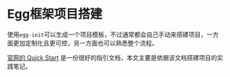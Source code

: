 # Egg框架项目搭建

使用`egg-init`可以生成一个项目模板，不过通常都会自己手动来搭建项目，一方面更加定制化且更可控，另一方面也可以熟悉整个流程。

[官网的 Quick Start](https://eggjs.app/en/intro/quickstart.html) 是一份很好的指引文档，本文主要是依据该文档搭建项目的实践笔记。

